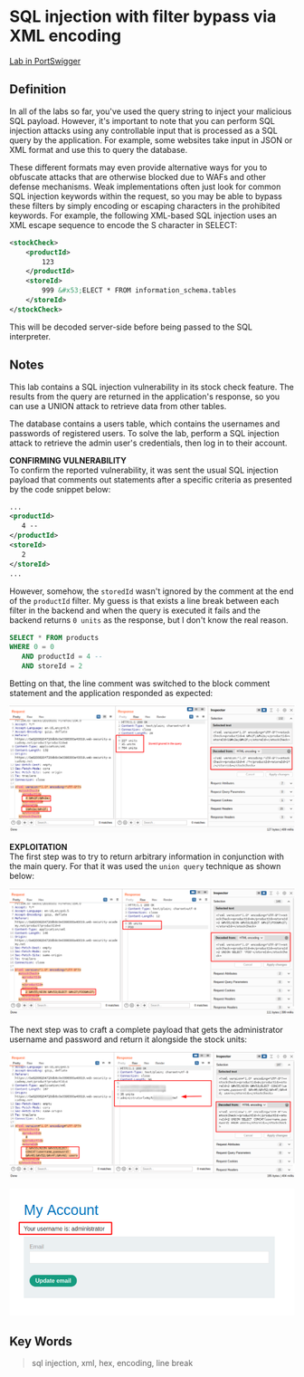 # SQL injection with filter bypass via XML encoding

[Lab in PortSwigger](https://portswigger.net/web-security/sql-injection/lab-sql-injection-with-filter-bypass-via-xml-encoding)

## Definition
In all of the labs so far, you've used the query string to inject your malicious SQL payload. However, it's important to note that you can perform SQL injection attacks using any controllable input that is processed as a SQL query by the application. For example, some websites take input in JSON or XML format and use this to query the database.

These different formats may even provide alternative ways for you to obfuscate attacks that are otherwise blocked due to WAFs and other defense mechanisms. Weak implementations often just look for common SQL injection keywords within the request, so you may be able to bypass these filters by simply encoding or escaping characters in the prohibited keywords. For example, the following XML-based SQL injection uses an XML escape sequence to encode the S character in SELECT:

```xml
<stockCheck>
    <productId>
        123
    </productId>
    <storeId>
        999 &#x53;ELECT * FROM information_schema.tables
    </storeId>
</stockCheck>
```

This will be decoded server-side before being passed to the SQL interpreter. 

## Notes
This lab contains a SQL injection vulnerability in its stock check feature. The results from the query are returned in the application's response, so you can use a UNION attack to retrieve data from other tables.

The database contains a users table, which contains the usernames and passwords of registered users. To solve the lab, perform a SQL injection attack to retrieve the admin user's credentials, then log in to their account. 

**CONFIRMING VULNERABILITY**  
To confirm the reported vulnerability, it was sent the usual SQL injection payload that comments out statements after a specific criteria as presented by the code snippet below:

```xml
...
<productId>
   4 --
</productId>
<storeId>
   2
</storeId>
...
```

However, somehow, the `storedId` wasn't ignored by the comment at the end of the `productId` filter. My guess is that exists a line break between each filter in the backend and when the query is executed it fails and the backend returns `0 units` as the response, but I don't know the real reason.

```sql
SELECT * FROM products 
WHERE 0 = 0 
   AND productId = 4 --
   AND storeId = 2
```

Betting on that, the line comment was switched to the block comment statement and the application responded as expected:

![Vulnerability Confirmed](images/image01.png)

**EXPLOITATION**  
The first step was to try to return arbitrary information in conjunction with the main query. For that it was used the `union query` technique as shown below:

![Union Query](images/image02.png)

The next step was to craft a complete payload that gets the administrator username and password and return it alongside the stock units:

![Exploit](images/image03.png)

![Lab Solved](images/image04.png)

## Key Words
> sql injection, xml, hex, encoding, line break